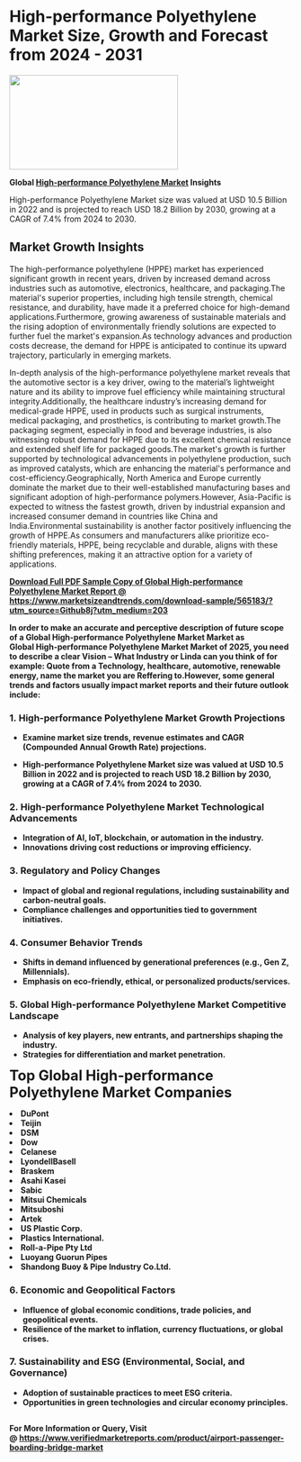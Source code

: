 <H1>High-performance Polyethylene Market Size, Growth and Forecast from 2024 - 2031</H1><img class="aligncenter size-medium wp-image-584254" src="https://thirdeyenews.in/wp-content/uploads/2024/09/Global-Market-Research-300x168.jpeg" alt="" width="300" height="168" /><p><strong>Global&nbsp;<a href="https://www.marketsizeandtrends.com/download-sample/565183/?utm_source=Github8j?utm_medium=203">High-performance Polyethylene Market</a> Insights</strong></p><p>High-performance Polyethylene Market size was valued at USD 10.5 Billion in 2022 and is projected to reach USD 18.2 Billion by 2030, growing at a CAGR of 7.4% from 2024 to 2030.</p><p><h2>Market Growth Insights</h2> <p>The high-performance polyethylene (HPPE) market has experienced significant growth in recent years, driven by increased demand across industries such as automotive, electronics, healthcare, and packaging.The material's superior properties, including high tensile strength, chemical resistance, and durability, have made it a preferred choice for high-demand applications.Furthermore, growing awareness of sustainable materials and the rising adoption of environmentally friendly solutions are expected to further fuel the market's expansion.As technology advances and production costs decrease, the demand for HPPE is anticipated to continue its upward trajectory, particularly in emerging markets.</p> <p><strong><a href="#"></a></strong></p> <p>In-depth analysis of the high-performance polyethylene market reveals that the automotive sector is a key driver, owing to the material’s lightweight nature and its ability to improve fuel efficiency while maintaining structural integrity.Additionally, the healthcare industry’s increasing demand for medical-grade HPPE, used in products such as surgical instruments, medical packaging, and prosthetics, is contributing to market growth.The packaging segment, especially in food and beverage industries, is also witnessing robust demand for HPPE due to its excellent chemical resistance and extended shelf life for packaged goods.The market's growth is further supported by technological advancements in polyethylene production, such as improved catalysts, which are enhancing the material's performance and cost-efficiency.Geographically, North America and Europe currently dominate the market due to their well-established manufacturing bases and significant adoption of high-performance polymers.However, Asia-Pacific is expected to witness the fastest growth, driven by industrial expansion and increased consumer demand in countries like China and India.Environmental sustainability is another factor positively influencing the growth of HPPE.As consumers and manufacturers alike prioritize eco-friendly materials, HPPE, being recyclable and durable, aligns with these shifting preferences, making it an attractive option for a variety of applications.</p> <p><strong><a href="#"></p><p><span class=""><strong>Download Full PDF Sample Copy of Global High-performance Polyethylene Market Report</strong> @ <a href="https://www.marketsizeandtrends.com/download-sample/565183/?utm_source=Github8j?utm_medium=203" target="_blank">https://www.marketsizeandtrends.com/download-sample/565183/?utm_source=Github8j?utm_medium=203</a></span></p><p>In order to make an accurate and perceptive description of future scope of a Global&nbsp;High-performance Polyethylene Market Market as Global&nbsp;High-performance Polyethylene Market Market of 2025, you need to describe a clear Vision &ndash; What Industry or Linda can you think of for example: Quote from a Technology, healthcare, automotive, renewable energy, name the market you are Reffering to.However, some general trends and factors usually impact market reports and their future outlook include:</p><h3>1.&nbsp;<strong>High-performance Polyethylene Market Growth Projections</strong></h3><ul><li>Examine market size trends, revenue estimates and CAGR (Compounded Annual Growth Rate) projections.</li><li><p>High-performance Polyethylene Market size was valued at USD 10.5 Billion in 2022 and is projected to reach USD 18.2 Billion by 2030, growing at a CAGR of 7.4% from 2024 to 2030.</p></li></ul><h3>2.&nbsp;<strong>High-performance Polyethylene Market Technological Advancements</strong></h3><ul><li>Integration of AI, IoT, blockchain, or automation in the industry.</li><li>Innovations driving cost reductions or improving efficiency.</li></ul><h3>3.&nbsp;<strong>Regulatory and Policy Changes</strong></h3><ul><li>Impact of global and regional regulations, including sustainability and carbon-neutral goals.</li><li>Compliance challenges and opportunities tied to government initiatives.</li></ul><h3>4.&nbsp;<strong>Consumer Behavior Trends</strong></h3><ul><li>Shifts in demand influenced by generational preferences (e.g., Gen Z, Millennials).</li><li>Emphasis on eco-friendly, ethical, or personalized products/services.</li></ul><h3>5.&nbsp;<strong>Global High-performance Polyethylene Market Competitive Landscape</strong></h3><ul><li>Analysis of key players, new entrants, and partnerships shaping the industry.</li><li>Strategies for differentiation and market penetration.</li></ul><p data-pm-slice="1 1 []"><span style="color: inherit; font-family: inherit; font-size: 25px;">Top Global High-performance Polyethylene Market Companies</span></p><div class="" data-test-id=""><p><li>DuPont</li><li> Teijin</li><li> DSM</li><li> Dow</li><li> Celanese</li><li> LyondellBasell</li><li> Braskem</li><li> Asahi Kasei</li><li> Sabic</li><li> Mitsui Chemicals</li><li> Mitsuboshi</li><li> Artek</li><li> US Plastic Corp.</li><li> Plastics International.</li><li> Roll-a-Pipe Pty Ltd</li><li> Luoyang Guorun Pipes</li><li> Shandong Buoy & Pipe Industry Co.Ltd.</li></p></div><h3>6.&nbsp;<strong>Economic and Geopolitical Factors</strong></h3><ul><li>Influence of global economic conditions, trade policies, and geopolitical events.</li><li>Resilience of the market to inflation, currency fluctuations, or global crises.</li></ul><h3>7.&nbsp;<strong>Sustainability and ESG (Environmental, Social, and Governance)</strong></h3><ul><li>Adoption of sustainable practices to meet ESG criteria.</li><li>Opportunities in green technologies and circular economy principles.</li></ul><h2><strong style="font-size: 14px;">For More Information or Query, Visit @&nbsp;</strong><a style="background-color: #ffffff; font-size: 14px;" href="https://www.marketsizeandtrends.com/report/high-performance-polyethylene-market/" target="_blank">https://www.verifiedmarketreports.com/product/airport-passenger-boarding-bridge-market</a></h2>
